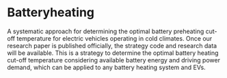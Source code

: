 # Batteryheating
A systematic approach for determining the optimal battery preheating cut-off temperature for electric vehicles operating in cold climates.
Once our research paper is published officially, the strategy code and research data will be available. 
This is a strategy to determine the optimal battery heating cut-off temperature considering available battery energy and driving power demand, which can be applied to any battery heating system and EVs.
